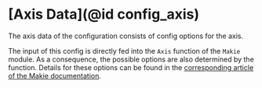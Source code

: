 # [Axis Data](@id config_axis)

The axis data of the configuration consists of config options for the axis. 

The input of this config is directly fed into the `Axis` function of the `Makie` module. 
As a consequence, the possible options are also determined by the function. 
Details for these options can be found in the [corresponding article of the Makie documentation](https://makie.juliaplots.org/v0.17.13/examples/blocks/axis/index.html).